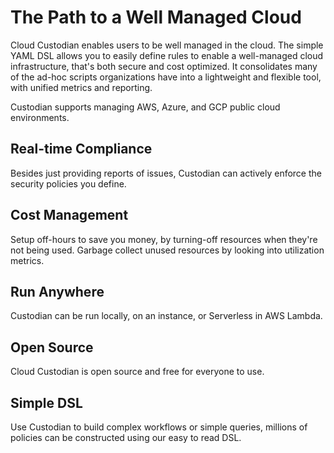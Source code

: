 # The Path to a Well Managed Cloud

Cloud Custodian enables users to be well managed in the cloud. The simple YAML DSL allows you to easily define rules to enable a well-managed cloud infrastructure, that's both secure and cost optimized. It consolidates many of the ad-hoc scripts organizations have into a lightweight and flexible tool, with unified metrics and reporting.

Custodian supports managing AWS, Azure, and GCP public cloud environments.

## Real-time Compliance

Besides just providing reports of issues, Custodian can actively enforce the security policies you define.

## Cost Management

Setup off-hours to save you money, by turning-off resources when they're not being used. Garbage collect unused resources by looking into utilization metrics.

## Run Anywhere

Custodian can be run locally, on an instance, or Serverless in AWS Lambda.

## Open Source

Cloud Custodian is open source and free for everyone to use.

## Simple DSL

Use Custodian to build complex workflows or simple queries, millions of policies can be constructed using our easy to read DSL.